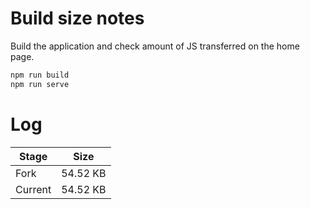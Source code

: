 # Build size notes

Build the application and check amount of JS transferred on the home page.

```bash
npm run build
npm run serve
```

# Log

| Stage | Size |
|-------|------|
| Fork | 54.52 KB |
| Current | 54.52 KB |
